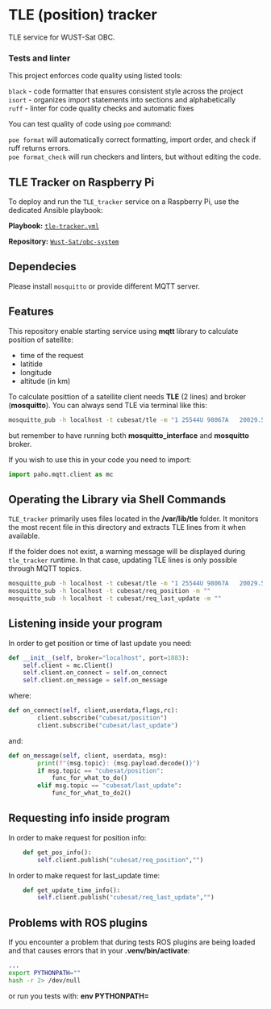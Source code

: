 # TLE (position) tracker

TLE service for WUST-Sat OBC.

### Tests and linter

This project enforces code quality using listed tools:

`black` - code formatter that ensures consistent style across the project  
`isort` - organizes import statements into sections and alphabetically  
`ruff` - linter for code quality checks and automatic fixes  

You can test quality of code using `poe` command:

`poe format` will automatically correct formatting, import order, and check if
ruff returns errors.  
`poe format_check` will run checkers and linters, but without editing the code.  

## TLE Tracker on Raspberry Pi

To deploy and run the `TLE_tracker` service on a Raspberry Pi, use the dedicated Ansible playbook:

**Playbook:** [`tle-tracker.yml`](https://github.com/Wust-Sat/obc-system/tree/master/playbooks)

**Repository:** [`Wust-Sat/obc-system`](https://github.com/Wust-Sat/obc-system)


## Dependecies

Please install `mosquitto` or provide different MQTT server.


## Features
This repository enable starting service using **mqtt** library to calculate position of satellite:
- time of the request
- latitide
- longitude
- altitude (in km)
  
To calculate posittion of a satellite client needs **TLE** (2 lines) and broker (**mosquitto**). You can always send TLE via terminal like this:
 ```bash
mosquitto_pub -h localhost -t cubesat/tle -m "1 25544U 98067A   20029.54791435  .00001264  00000-0  29621-4 0  9993\n2 25544  51.6434  21.3435 0007417 318.0083  42.0574 15.49176870211460"
```
but remember to have running both **mosquitto_interface** and **mosquitto** broker.

If you wish to use this in your code you need to import:
```python
import paho.mqtt.client as mc
```

## Operating the Library via Shell Commands

`TLE_tracker` primarily uses files located in the **/var/lib/tle** folder. It monitors the most recent file in this directory and extracts TLE lines from it when available. 

If the folder does not exist, a warning message will be displayed during `tle_tracker` runtime. In that case, updating TLE lines is only possible through MQTT topics.

```bash
mosquitto_pub -h localhost -t cubesat/tle -m "1 25544U 98067A   20029.54791435  .00001264  00000-0  29621-4 0  9993\n2 25544  51.6434  21.3435 0007417 318.0083  42.0574 15.49176870211460"
mosquitto_sub -h localhost -t cubesat/req_position -m ""
mosquitto_sub -h localhost -t cubesat/req_last_update -m ""
```


## Listening inside your program
In order to get position or time of last update you need:
```python
def __init__(self, broker="localhost", port=1883):
    self.client = mc.Client()
    self.client.on_connect = self.on_connect
    self.client.on_message = self.on_message
```
where:
```python
def on_connect(self, client,userdata,flags,rc):
        client.subscribe("cubesat/position")
        client.subscribe("cubesat/last_update")
```
and:
```python
def on_message(self, client, userdata, msg):
        print(f"{msg.topic}: {msg.payload.decode()}")
        if msg.topic == "cubesat/position":
            func_for_what_to_do()
        elif msg.topic == "cubesat/last_update":
            func_for_what_to_do2()
```
## Requesting info inside program
In order to make request for position info:
```python
    def get_pos_info():
        self.client.publish("cubesat/req_position","")
```
In order to make request for last_update time:
```python
    def get_update_time_info():
        self.client.publish("cubesat/req_last_update","")
```

## Problems with ROS plugins
If you encounter a problem that during tests ROS plugins are being loaded and that causes errors that in your **.venv/bin/activate**:
```bash
...
export PYTHONPATH=""
hash -r 2> /dev/null
```
or run you tests with: **env PYTHONPATH=**
